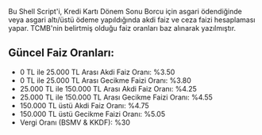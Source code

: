 Bu Shell Script'i, Kredi Kartı Dönem Sonu Borcu için asgari ödendiğinde veya asgari altı/üstü ödeme yapıldığında akdi faiz ve ceza faizi hesaplaması yapar. TCMB'nin belirtmiş olduğu faiz oranları baz alınarak yazılmıştır.

Güncel Faiz Oranları:
----------------------------

* 0 TL ile 25.000 TL Arası Akdi Faiz Oranı: %3.50
* 0 TL ile 25.000 TL Arası Gecikme Faizi Oranı: %3.80
* 25.000 TL ile 150.000 TL Arası Akdi Faiz Oranı: %4.25
* 25.000 TL ile 150.000 TL Arası Gecikme Faizi Oranı: %4.55
* 150.000 TL üstü Akdi Faiz Oranı: %4.75
* 150.000 TL üstü Gecikme Faizi Oranı: %5.05
* Vergi Oranı (BSMV & KKDF): %30 
